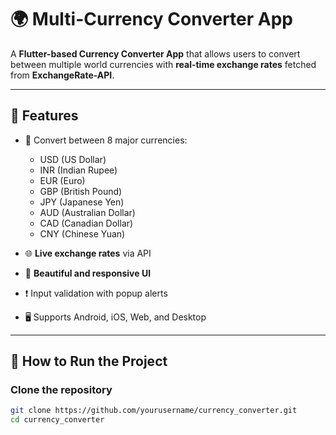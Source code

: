 # 🌍 Multi-Currency Converter App

A **Flutter-based Currency Converter App** that allows users to convert between multiple world currencies with **real-time exchange rates** fetched from **ExchangeRate-API**.

---

## **📱 Features**

- 🔄 Convert between 8 major currencies:
  - USD (US Dollar)
  - INR (Indian Rupee)
  - EUR (Euro)
  - GBP (British Pound)
  - JPY (Japanese Yen)
  - AUD (Australian Dollar)
  - CAD (Canadian Dollar)
  - CNY (Chinese Yuan)

- 🌐 **Live exchange rates** via API  
- 🎨 **Beautiful and responsive UI**  
- ❗ Input validation with popup alerts  
- 🖥️ Supports Android, iOS, Web, and Desktop  

---

## **🚀 How to Run the Project**

### **Clone the repository**

```bash
git clone https://github.com/yourusername/currency_converter.git
cd currency_converter
